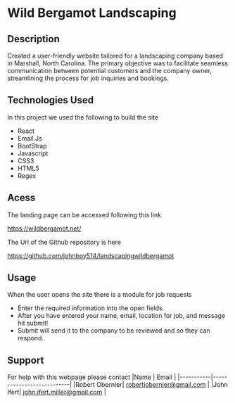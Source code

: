 # Wild Bergamot Landscaping

## Description

Created a user-friendly website tailored for a landscaping company based in Marshall, North Carolina. The primary objective was to facilitate seamless communication between potential customers and the company owner, streamlining the process for job inquiries and bookings.

## Technologies Used

In this project we used the following to build the site
 - React
 - Email.Js
 - BootStrap
 - Javascript
 - CSS3
 - HTML5
 - Regex

## Acess

The landing page can be accessed following this link

https://wildbergamot.net/

The Url of the Github repository is here

https://github.com/johnboy514/landscapingwildbergamot

## Usage
When the user opens the site there is a module for job requests
 - Enter the required information into the open fields.
 - After you have entered your name, email, location for job, and message hit submit!
 - Submit will send it to the company to be reviewed and so they can respond.

## Support
For help with this webpage please contact
|Name | Email |
|-----------|---------------------------|
|Robert Obernier| robertjobernier@gmail.com |
|John Ifert| john.ifert.miller@gmail.com |